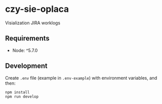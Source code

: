 # czy-sie-oplaca

Visialization JIRA worklogs

## Requirements

* Node: ^5.7.0

## Development

Create `.env` file (example in `.env-example`) with environment variables, and then:

```
npm install
npm run develop
```
